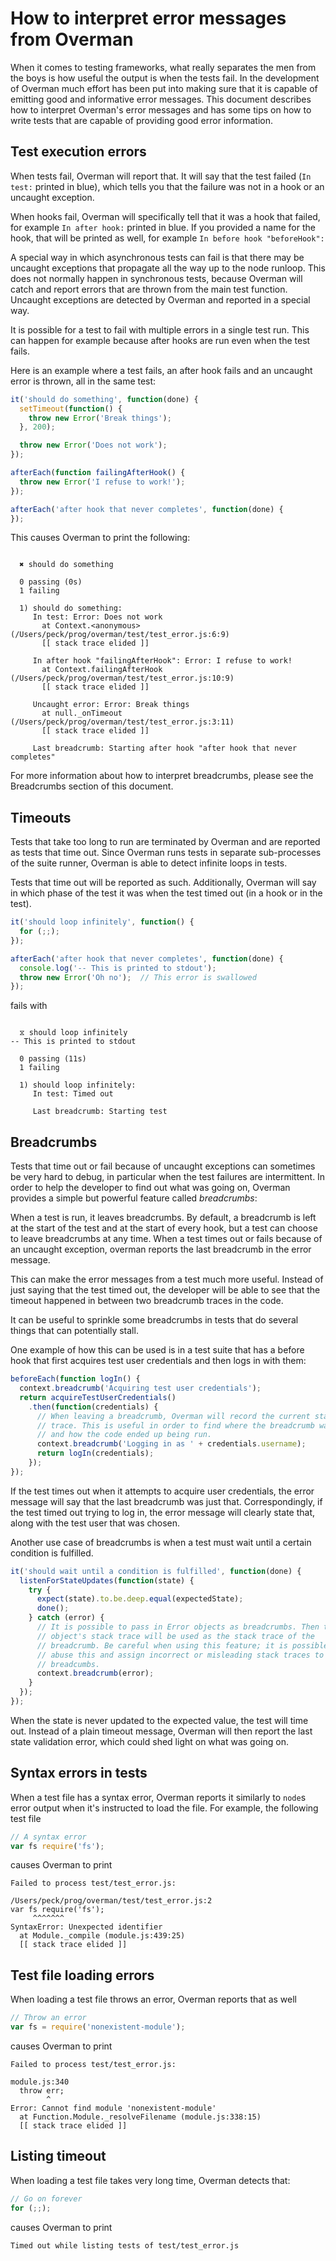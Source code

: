 # How to interpret error messages from Overman

When it comes to testing frameworks, what really separates the men from the boys is how useful the output is when the tests fail. In the development of Overman much effort has been put into making sure that it is capable of emitting good and informative error messages. This document describes how to interpret Overman's error messages and has some tips on how to write tests that are capable of providing good error information.


## Test execution errors

When tests fail, Overman will report that. It will say that the test failed (`In test:` printed in blue), which tells you that the failure was not in a hook or an uncaught exception.

When hooks fail, Overman will specifically tell that it was a hook that failed, for example `In after hook:` printed in blue. If you provided a name for the hook, that will be printed as well, for example `In before hook "beforeHook":`

A special way in which asynchronous tests can fail is that there may be uncaught exceptions that propagate all the way up to the node runloop. This does not normally happen in synchronous tests, because Overman will catch and report errors that are thrown from the main test function. Uncaught exceptions are detected by Overman and reported in a special way.

It is possible for a test to fail with multiple errors in a single test run. This can happen for example because after hooks are run even when the test fails.

Here is an example where a test fails, an after hook fails and an uncaught error is thrown, all in the same test:

```javascript
it('should do something', function(done) {
  setTimeout(function() {
    throw new Error('Break things');
  }, 200);

  throw new Error('Does not work');
});

afterEach(function failingAfterHook() {
  throw new Error('I refuse to work!');
});

afterEach('after hook that never completes', function(done) {
});
```

This causes Overman to print the following:

```

  ✖ should do something

  0 passing (0s)
  1 failing

  1) should do something:
     In test: Error: Does not work
       at Context.<anonymous> (/Users/peck/prog/overman/test/test_error.js:6:9)
       [[ stack trace elided ]]

     In after hook "failingAfterHook": Error: I refuse to work!
       at Context.failingAfterHook (/Users/peck/prog/overman/test/test_error.js:10:9)
       [[ stack trace elided ]]

     Uncaught error: Error: Break things
       at null._onTimeout (/Users/peck/prog/overman/test/test_error.js:3:11)
       [[ stack trace elided ]]

     Last breadcrumb: Starting after hook "after hook that never completes"

```

For more information about how to interpret breadcrumbs, please see the Breadcrumbs section of this document.


## Timeouts

Tests that take too long to run are terminated by Overman and are reported as tests that time out. Since Overman runs tests in separate sub-processes of the suite runner, Overman is able to detect infinite loops in tests.

Tests that time out will be reported as such. Additionally, Overman will say in which phase of the test it was when the test timed out (in a hook or in the test).

```javascript
it('should loop infinitely', function() {
  for (;;);
});

afterEach('after hook that never completes', function(done) {
  console.log('-- This is printed to stdout');
  throw new Error('Oh no');  // This error is swallowed
});
```

fails with

```

  ⧖ should loop infinitely
-- This is printed to stdout

  0 passing (11s)
  1 failing

  1) should loop infinitely:
     In test: Timed out

     Last breadcrumb: Starting test

```


## Breadcrumbs

Tests that time out or fail because of uncaught exceptions can sometimes be very hard to debug, in particular when the test failures are intermittent. In order to help the developer to find out what was going on, Overman provides a simple but powerful feature called *breadcrumbs*:

When a test is run, it leaves breadcrumbs. By default, a breadcrumb is left at the start of the test and at the start of every hook, but a test can choose to leave breadcrumbs at any time. When a test times out or fails because of an uncaught exception, overman reports the last breadcrumb in the error message.

This can make the error messages from a test much more useful. Instead of just saying that the test timed out, the developer will be able to see that the timeout happened in between two breadcrumb traces in the code.

It can be useful to sprinkle some breadcrumbs in tests that do several things that can potentially stall.

One example of how this can be used is in a test suite that has a before hook that first acquires test user credentials and then logs in with them:

```javascript
beforeEach(function logIn() {
  context.breadcrumb('Acquiring test user credentials');
  return acquireTestUserCredentials()
    .then(function(credentials) {
      // When leaving a breadcrumb, Overman will record the current stack
      // trace. This is useful in order to find where the breadcrumb was left
      // and how the code ended up being run.
      context.breadcrumb('Logging in as ' + credentials.username);
      return logIn(credentials);
    });
});
```

If the test times out when it attempts to acquire user credentials, the error message will say that the last breadcrumb was just that. Correspondingly, if the test timed out trying to log in, the error message will clearly state that, along with the test user that was chosen.

Another use case of breadcrumbs is when a test must wait until a certain condition is fulfilled.

```javascript
it('should wait until a condition is fulfilled', function(done) {
  listenForStateUpdates(function(state) {
    try {
      expect(state).to.be.deep.equal(expectedState);
      done();
    } catch (error) {
      // It is possible to pass in Error objects as breadcrumbs. Then the error
      // object's stack trace will be used as the stack trace of the
      // breadcrumb. Be careful when using this feature; it is possible to
      // abuse this and assign incorrect or misleading stack traces to
      // breadcumbs.
      context.breadcrumb(error);
    }
  });
});
```

When the state is never updated to the expected value, the test will time out. Instead of a plain timeout message, Overman will then report the last state validation error, which could shed light on what was going on.


## Syntax errors in tests

When a test file has a syntax error, Overman reports it similarly to `node`s error output when it's instructed to load the file. For example, the following test file

```javascript
// A syntax error
var fs require('fs');
```

causes Overman to print

```
Failed to process test/test_error.js:

/Users/peck/prog/overman/test/test_error.js:2
var fs require('fs');
     ^^^^^^^
SyntaxError: Unexpected identifier
  at Module._compile (module.js:439:25)
  [[ stack trace elided ]]
```


## Test file loading errors

When loading a test file throws an error, Overman reports that as well

```javascript
// Throw an error
var fs = require('nonexistent-module');
```

causes Overman to print

```
Failed to process test/test_error.js:

module.js:340
  throw err;
        ^
Error: Cannot find module 'nonexistent-module'
  at Function.Module._resolveFilename (module.js:338:15)
  [[ stack trace elided ]]
```


## Listing timeout

When loading a test file takes very long time, Overman detects that:

```javascript
// Go on forever
for (;;);
```

causes Overman to print

```
Timed out while listing tests of test/test_error.js
```